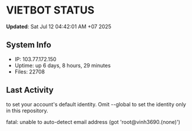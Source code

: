 # VIETBOT STATUS
**Updated**: Sat Jul 12 04:42:01 AM +07 2025

## System Info
- IP: 103.77.172.150
- Uptime: up 6 days, 8 hours, 29 minutes
- Files: 22708

## Last Activity

to set your account's default identity.
Omit --global to set the identity only in this repository.

fatal: unable to auto-detect email address (got 'root@vinh3690.(none)')
